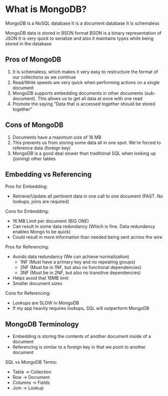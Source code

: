 # What is MongoDB?

MongoDB is a NoSQL database
It is a document database
It is schemaless

MongoDB data is stored in BSON format
BSON is a binary representation of JSON
It is very quick to serialize and also it maintains types while being stored in the database

## Pros of MongoDB

1. It is schemaless, which makes it very easy to restructure the format of our collections as we continue
2. Read/Write speeds are very quick when performing actions on a single document
3. MongoDB supports embedding documents in other documents (sub-document). This allows us to get all data at once with one read
4. Promote the saying "Data that is accessed together should be stored together"

## Cons of MongoDB

1. Documents have a maximum size of 16 MB
2. This prevents us from storing some data all in one spot. We're forced to reference data (foreign key)
3. MongoDB is a good deal slower than traditional SQL when looking up (joining) other tables

## Embedding vs Referencing

Pros for Embedding:
- Retrieve/Update all pertinent data in one call to one document (FAST. No lookups, joins are required)

Cons for Embedding:
- 16 MB Limit per document (BIG ONE)
- Can result in some data redundancy (Which is fine. Data redundancy enables Mongo to be quick)
- Could result in more information than needed being sent across the wire

Pros for Referencing:
- Avoids data redundancy (We can achieve normalization)
  - 1NF (Must have a primary key and no repeating groups)
  - 2NF (Must be in 1NF, but also no functional dependencies)
  - 3NF (Must be in 2NF, but also no transitive dependencies)
- Helps avoid that 16MB limit
- Smaller document sizes

Cons for Referencing:
- Lookups are SLOW in MongoDB
- If my app heavily requires lookups, SQL will outperform MongoDB

## MongoDB Terminology

- Embedding is storing the contents of another document inside of a document
- Referencing is similar to a foreign key in that we point to another document

SQL vs MongoDB Terms:
- Table -> Collection
- Row -> Document
- Columns -> Fields
- Join -> Lookup
